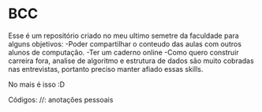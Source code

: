 # BCC
Esse é um repositório criado no meu ultimo semetre da faculdade para alguns objetivos:
-Poder compartilhar o conteudo das aulas com outros alunos de computação.
-Ter um caderno online
-Como quero construir carreira fora, analise de algoritmo e estrutura de dados são muito cobradas nas entrevistas, portanto preciso manter afiado essas skills.

No mais é isso :D

Códigos:
 //: anotações pessoais